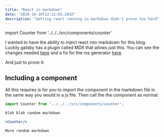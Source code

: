 ```yaml
---
title: "React in markdown"
date: "2020-10-10T22:12:03.284Z"
description: "Getting react running in markdown didn't prove too hard"
---
```


import Counter from '../../../src/components/counter'

I wanted to have the ability to inject react into markdown for this blog. Luckily gatsby has a plugin called MDX that allows just this. You can see the changes needed [here](https://github.com/stevejhiggs/blog/commit/f538cb0b86f357192580ee42bc7bdddada87a741) and a fix for the rss generator [here](https://github.com/stevejhiggs/blog/commit/768f90f3b17000c21d0c644716e0f3b64a4e8937).

And just to prove it:

<Counter />

## Including a component

All this requires is for you to import the component in the markdown file in the same way you would in a js file. Then call the the component as normal:

```jsx
import Counter from "../../../src/components/counter";

blah blah random markdown

<Counter/>

More random markdown
```
